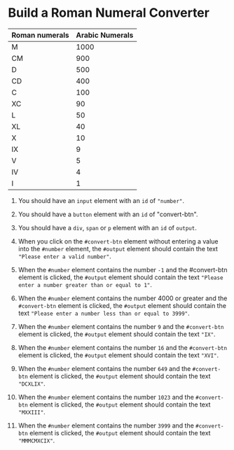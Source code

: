 # Build a Roman Numeral Converter

| Roman numerals | Arabic Numerals |
| :------------- | :-------------- |
| M              | 1000            |
| CM             | 900             |
| D              | 500             |
| CD             | 400             |
| C              | 100             |
| XC             | 90              |
| L              | 50              |
| XL             | 40              |
| X              | 10              |
| IX             | 9               |
| V              | 5               |
| IV             | 4               |
| I              | 1               |

1. You should have an `input` element with an `id` of `"number"`.

2. You should have a `button` element with an `id` of "convert-btn".

3. You should have a `div`, `span` or `p` element with an `id` of `output`.

4. When you click on the `#convert-btn` element without entering a value into the `#number` element, the `#output` element should contain the text `"Please enter a valid number"`.

5. When the `#number` element contains the number `-1` and the #convert-btn element is clicked, the `#output` element should contain the text `"Please enter a number greater than or equal to 1"`.

6. When the `#number` element contains the number 4000 or greater and the `#convert-btn` element is clicked, the `#output` element should contain the text `"Please enter a number less than or equal to 3999"`.

7. When the `#number` element contains the number `9` and the `#convert-btn` element is clicked, the `#output` element should contain the text `"IX"`.

8. When the `#number` element contains the number `16` and the `#convert-btn` element is clicked, the `#output` element should contain the text `"XVI"`.

9. When the `#number` element contains the number `649` and the `#convert-btn` element is clicked, the `#output` element should contain the text `"DCXLIX"`.

10. When the `#number` element contains the number `1023` and the `#convert-btn` element is clicked, the `#output` element should contain the text `"MXXIII"`.

11. When the `#number` element contains the number `3999` and the `#convert-btn` element is clicked, the `#output` element should contain the text `"MMMCMXCIX"`.
